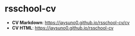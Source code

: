 # rsschool-cv

+ **CV Markdown**: https://jaysuno0.github.io/rsschool-cv/cv
+ **CV HTML**: https://jaysuno0.github.io/rsschool-cv
